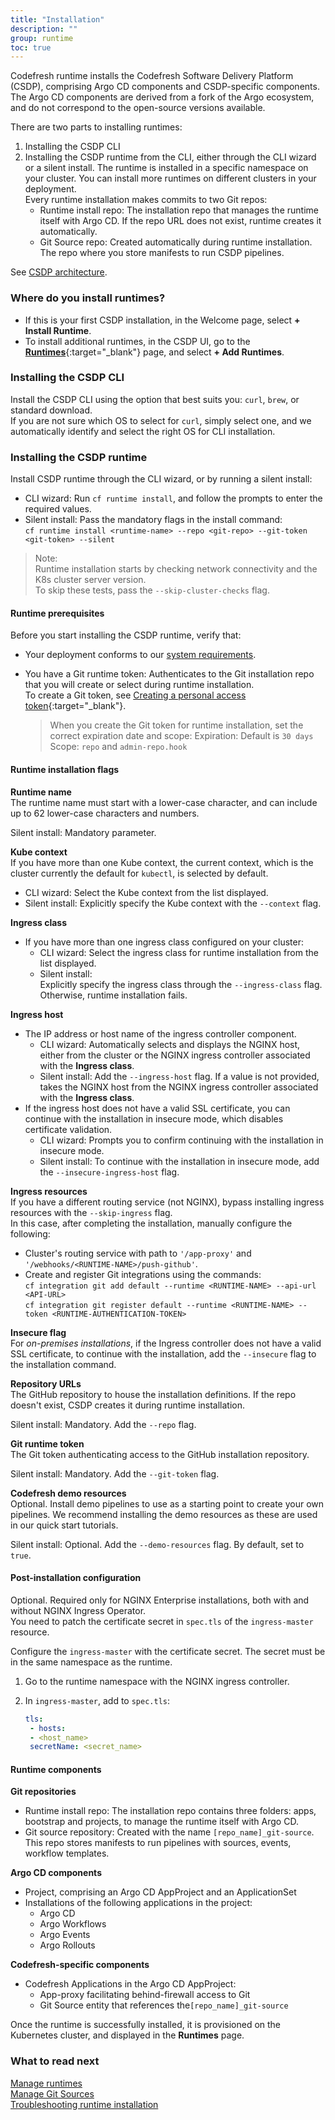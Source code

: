 ```yaml
---
title: "Installation"
description: ""
group: runtime
toc: true
---
```



Codefresh runtime installs the Codefresh Software Delivery Platform (CSDP), comprising Argo CD components and CSDP-specific components. The Argo CD components are derived from a fork of the Argo ecosystem, and do not correspond to the open-source versions available.

There are two parts to installing runtimes:
1. Installing the CSDP CLI
2. Installing the CSDP runtime from the CLI, either through the CLI wizard or a silent install. The runtime is installed in a specific namespace on your cluster. You can install more runtimes on different clusters in your deployment.  
 Every runtime installation makes commits to two Git repos: 
   * Runtime install repo: The installation repo that manages the runtime itself with Argo CD. If the repo URL does not exist, runtime creates it automatically.   
   * Git Source repo: Created automatically during runtime installation. The repo where you store manifests to run CSDP pipelines. 

 See [CSDP architecture]({{site.baseurl}}/docs/getting-started/architecture).

### Where do you install runtimes?
* If this is your first CSDP installation, in the Welcome page, select **+ Install Runtime**.
* To install additional runtimes, in the CSDP UI, go to the [**Runtimes**](https://g.codefresh.io/2.0/account-settings/runtimes){:target="\_blank"} page, and select **+ Add Runtimes**. 

### Installing the CSDP CLI 
Install the CSDP CLI using the option that best suits you: `curl`, `brew`, or standard download.  
If you are not sure which OS to select for `curl`, simply select one, and we automatically identify and select the right OS for CLI installation.

### Installing the CSDP runtime
Install CSDP runtime through the CLI wizard, or by running a silent install:
* CLI wizard: Run `cf runtime install`, and follow the prompts to enter the required values.
* Silent install: Pass the mandatory flags in the install command:  
  `cf runtime install <runtime-name> --repo <git-repo> --git-token <git-token> --silent`   
   
> Note:  
>  Runtime installation starts by checking network connectivity and the K8s cluster server version.  
  To skip these tests, pass the `--skip-cluster-checks` flag.

#### Runtime prerequisites
Before you start installing the CSDP runtime, verify that:
* Your deployment conforms to our [system requirements]({{site.baseurl}}/docs/runtime/requirements).
 
* You have a Git runtime token: Authenticates to the Git installation repo that you will create or select during runtime installation.  
  To create a Git token, see [Creating a personal access token](https://docs.github.com/en/authentication/keeping-your-account-and-data-secure/creating-a-personal-access-token){:target="\_blank"}.
  > When you create the Git token for runtime installation, set the correct expiration date and scope: 
   Expiration: Default is `30 days`  
   Scope: `repo` and `admin-repo.hook` 

#### Runtime installation flags

**Runtime name**  
  The runtime name must start with a lower-case character, and can include up to 62 lower-case characters and numbers.  

  Silent install: Mandatory parameter.

**Kube context**  
  If you have more than one Kube context, the current context, which is the cluster currently the default for `kubectl`, is selected by default.  
  * CLI wizard: Select the Kube context from the list displayed.
  * Silent install: Explicitly specify the Kube context with the `--context` flag.

**Ingress class**  
  * If you have more than one ingress class configured on your cluster:
    * CLI wizard: Select the ingress class for runtime installation from the list displayed. 
    * Silent install:   
      Explicitly specify the ingress class through the `--ingress-class` flag. Otherwise, runtime installation fails.  

 
**Ingress host**  
  * The IP address or host name of the ingress controller component.  
    * CLI wizard: Automatically selects and displays the NGINX host, either from the cluster or the NGINX ingress controller associated with the **Ingress class**.  
    * Silent install: Add the `--ingress-host` flag. If a value is not provided, takes the NGINX host from the NGINX ingress controller associated with the **Ingress class**. 
 * If the ingress host does not have a valid SSL certificate, you can continue with the installation in insecure mode, which disables certificate validation.  
    * CLI wizard: Prompts you to confirm continuing with the installation in insecure mode.  
    * Silent install: To continue with the installation in insecure mode, add the `--insecure-ingress-host` flag.  

**Ingress resources**  
  If you have a different routing service (not NGINX), bypass installing ingress resources with the `--skip-ingress` flag.  
  In this case, after completing the installation, manually configure the following:  
  * Cluster's routing service with path to `'/app-proxy'` and `'/webhooks/<RUNTIME-NAME>/push-github'`.  
  * Create and register Git integrations using the commands:  
    `cf integration git add default --runtime <RUNTIME-NAME> --api-url <API-URL>`   
    `cf integration git register default --runtime <RUNTIME-NAME> --token <RUNTIME-AUTHENTICATION-TOKEN>`  


**Insecure flag**  
   For _on-premises installations_, if the Ingress controller does not have a valid SSL certificate, to continue with the installation, add the `--insecure` flag to the installation command.  
   
**Repository URLs**  
  The GitHub repository to house the installation definitions. If the repo doesn't exist, CSDP creates it during runtime installation.  

  Silent install: Mandatory. Add the `--repo` flag. 


**Git runtime token**  
  The Git token authenticating access to the GitHub installation repository.  

  Silent install: Mandatory. Add the `--git-token` flag.  

**Codefresh demo resources**  
  Optional. Install demo pipelines to use as a starting point to create your own pipelines. We recommend installing the demo resources as these are used in our quick start tutorials.  

  Silent install: Optional. Add the `--demo-resources` flag. By default, set to `true`.

#### Post-installation configuration
Optional. Required only for NGINX Enterprise installations, both with and without NGINX Ingress Operator.  
You need to patch the certificate secret in `spec.tls` of the `ingress-master` resource. 

Configure the `ingress-master` with the certificate secret. The secret must be in the same namespace as the runtime.
1. Go to the runtime namespace with the NGINX ingress controller.
1. In `ingress-master`, add to `spec.tls`:  

    ```yaml
    tls:                                                                                                                                                                    
     - hosts:                                                                                                                                                                
     - <host_name>                                                                                             
     secretName: <secret_name>
   ```



  
#### Runtime components

**Git repositories**   
 
* Runtime install repo: The installation repo contains three folders: apps, bootstrap and projects, to manage the runtime itself with Argo CD.  
* Git source repository: Created with the name `[repo_name]_git-source`. This repo stores manifests to run pipelines with sources, events, workflow templates.

**Argo CD components**  

* Project, comprising an Argo CD AppProject and an ApplicationSet
* Installations of the following applications in the project:
  * Argo CD 
  * Argo Workflows 
  * Argo Events
  * Argo Rollouts
  
**Codefresh-specific components**  

* Codefresh Applications in the Argo CD AppProject:  
  * App-proxy facilitating behind-firewall access to Git 
  * Git Source entity that references the`[repo_name]_git-source`  

Once the runtime is successfully installed, it is provisioned on the Kubernetes cluster, and displayed in the **Runtimes** page. 

### What to read next
[Manage runtimes]({{site.baseurl}}/docs/runtime/monitor-manage-runtimes/)  
[Manage Git Sources]({{site.baseurl}}/docs/runtime/git-sources/)  
[Troubleshooting runtime installation]({{site.baseurl}}/docs/troubleshooting/runtime-issues/)
